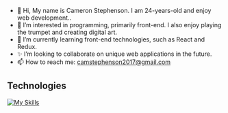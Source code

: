 - 👋 Hi, My name is Cameron Stephenson. I am 24-years-old and enjoy web development..
- 👀 I’m interested in programming, primarily front-end. I also enjoy playing the trumpet and creating digital art.
- 🌱 I’m currently learning front-end technologies, such as React and Redux.
- ✨ I’m looking to collaborate on unique web applications in the future.
- 📫 How to reach me: camstephenson2017@gmail.com

## Technologies
[![My Skills](https://skillicons.dev/icons?i=react,js,html,css,vite,php,vscode,docker)](https://skillicons.dev)

<!---
CamSteph/CamSteph is a ✨ special ✨ repository because its `README.md` (this file) appears on your GitHub profile.
You can click the Preview link to take a look at your changes.
--->
